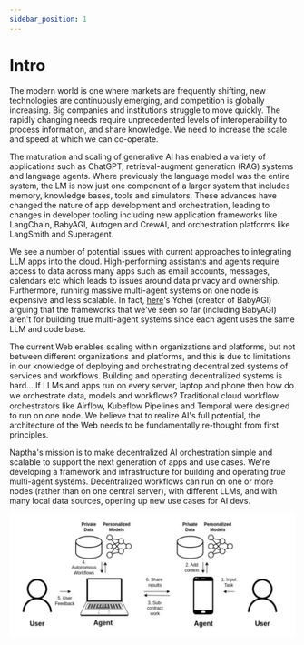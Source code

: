 ```yaml
---
sidebar_position: 1
---
```


# Intro

The modern world is one where markets are frequently shifting, new technologies are continuously emerging, and competition is globally increasing. Big companies and institutions struggle to move quickly. The rapidly changing needs require unprecedented levels of interoperability to process information, and share knowledge. We need to increase the scale and speed at which we can co-operate.

The maturation and scaling of generative AI has enabled a variety of applications such as ChatGPT, retrieval-augment generation (RAG) systems and language agents. Where previously the language model was the entire system, the LM is now just one component of a larger system that includes memory, knowledge bases, tools and simulators. These advances have changed the nature of app development and orchestration, leading to changes in developer tooling including new application frameworks like LangChain, BabyAGI, Autogen and CrewAI, and orchestration platforms like LangSmith and Superagent. 

We see a number of potential issues with current approaches to integrating LLM apps into the cloud. High-performing assistants and agents require access to data across many apps such as email accounts, messages, calendars etc which leads to issues around data privacy and ownership. Furthermore, running massive multi-agent systems on one node is expensive and less scalable. In fact, [here]((https://x.com/yoheinakajima/status/1781183534998380576))'s Yohei (creator of BabyAGI) arguing that the frameworks that we've seen so far (including BabyAGI) aren't for building true multi-agent systems since each agent uses the same LLM and code base.

The current Web enables scaling within organizations and platforms, but not between different organizations and platforms, and this is due to limitations in our knowledge of deploying and orchestrating decentralized systems of services and workflows. Building and operating decentralized systems is hard... If LLMs and apps run on every server, laptop and phone then how do we orchestrate data, models and workﬂows? Traditional cloud workflow orchestrators like Airflow, Kubeflow Pipelines and Temporal were designed to run on one node. We believe that to realize AI's full potential, the architecture of the Web needs to be fundamentally re-thought from first principles.

Naptha's mission is to make decentralized AI orchestration simple and scalable to support the next generation of apps and use cases. We're developing a framework and infrastructure for building and operating *true* multi-agent systems. Decentralized workflows can run on one or more nodes (rather than on one central server), with different LLMs, and with many local data sources, opening up new use cases for AI devs. 

![](static/img/multi-node-flow.png)

